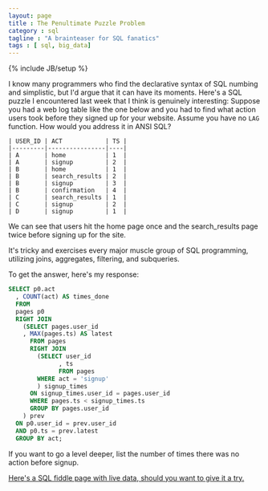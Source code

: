 ```yaml
---
layout: page
title : The Penultimate Puzzle Problem
category : sql
tagline : "A brainteaser for SQL fanatics"
tags : [ sql, big_data]
---
```

{% include JB/setup %}

I know many programmers who find the declarative syntax of SQL numbing and simplistic, but I'd argue that it can have its moments.
Here's a SQL puzzle I encountered last week that I think is genuinely interesting: Suppose you had a web log table 
like the one below and you had to find what action users took before they signed up for your website.
Assume you have no <code>LAG</code> function. How would you address it in ANSI SQL?

    | USER_ID | ACT            | TS |
    |---------|----------------|----|
    | A       | home           | 1  |
    | A       | signup         | 2  |
    | B       | home           | 1  |
    | B       | search_results | 2  |
    | B       | signup         | 3  |
    | B       | confirmation   | 4  |
    | C       | search_results | 1  |
    | C       | signup         | 2  |
    | D       | signup         | 1  |

We can see that users hit the home page once and the search_results page twice before signing up for the site.

It's tricky and exercises every major muscle group of SQL programming, utilizing joins, aggregates, filtering, and subqueries.

To get the answer, here's my response:

```sql
SELECT p0.act
  , COUNT(act) AS times_done
  FROM
  pages p0
  RIGHT JOIN
    (SELECT pages.user_id
    , MAX(pages.ts) AS latest
      FROM pages
      RIGHT JOIN 
        (SELECT user_id
              , ts
              FROM pages
        WHERE act = 'signup'
        ) signup_times
      ON signup_times.user_id = pages.user_id
      WHERE pages.ts < signup_times.ts
      GROUP BY pages.user_id
    ) prev
  ON p0.user_id = prev.user_id
  AND p0.ts = prev.latest
  GROUP BY act;
```

If you want to go a level deeper, list the number of times there was no action before signup.

[Here's a SQL fiddle page with live data, should you want to give it a try.](http://sqlfiddle.com/#!4/651a48/1)
